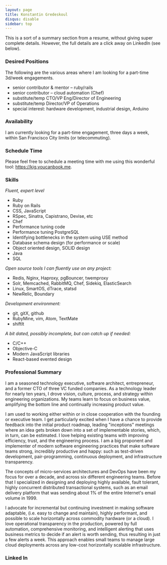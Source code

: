 ```yaml
---
layout: page
title: Konstantin Gredeskoul
disqus: disable
sidebar: top
---
```

This is a sort of a summary section from a resume, without giving super complete details. However, the full details are a click away on LinkedIn (see below).

### Desired Positions

The following are the various areas where I am looking for a part-time 3d/week engagements.

 * senior contributor & mentor – ruby/rails
 * senior contributor – cloud automation (Chef)
 * substitute/temp CTO/VP Eng/Director of Engineering
 * substitute/temp Director/VP of Operations
 * special interest: hardware development, industrial design, Arduino

### Availability

I am currently looking for a part-time engagement, three days a week, within San Francisco City limits (or telecommuting).

### Schedule Time

Please feel free to schedule a meeting time with me using this wonderful tool: <a href="https://kig.youcanbook.me">https://kig.youcanbook.me</a>.

### Skills

*Fluent, expert level*

 * Ruby
 * Ruby on Rails
 * CSS, JavaScript
 * RSpec, Sinatra, Capistrano, Devise, etc
 * Chef
 * Performance tuning code
 * Performance tuning PostgreSQL
 * Identifying bottlenecks in the system using USE method
 * Database schema design (for performance or scale)
 * Object oriented design, SOLID design
 * Java
 * SQL

*Open source tools I can fluently use on any project:*

 * Redis, Nginx, Haproxy, pgBouncer, twemproxy
 * Solr, Memcached, RabbitMQ, Chef, Sidekiq, ElasticSearch
 * Linux, SmartOS, dTrace, statsd
 * NewRelic, Boundary
 
*Development environment:*

 * git, gitX, github
 * RubyMine, vim, Atom, TextMate
 * shiftIt
 
*A bit dated, possibly incomplete, but can catch up if needed:*
 
 * C/C++
 * Objective-C
 * Modern JavaScript libraries
 * React-based evented design

 
### Professional Summary

I am a seasoned technology executive, software architect, entrepreneur, and a former CTO of three VC funded companies. As a technology leader for nearly ten years, I drove vision, culture, process, and strategy within engineering organizations. My teams learn to focus on business value, amplifying the bottom line and continually increasing product value.

I am used to working either within or in close cooperation with the founding or executive team. I get particularly excited when I have a chance to provide feedback into the initial product roadmap, leading "inceptions" meetings where an idea gets broken down into a set of implementable stories, which, in turn, can be estimated. I love helping existing teams with improving efficiency, trust, and the engineering process. I am a big proponent and implementer of modern software engineering practices that make software teams strong, incredibly productive and happy: such as test-driven development, pair-programming, continuous deployment, and infrastructure transparency.

The concepts of micro-services architectures and DevOps have been my focus for over a decade, and across six different engineering teams. Before that I specialized in designing and deploying highly available, fault tolerant, highly concurrent distributed transactional systems, such as an email delivery platform that was sending about 1% of the entire Internet's email volume in 1999.

I advocate for incremental but continuing investment in making software adaptable, (i.e. easy to change and maintain), highly performant, and possible to scale horizontally across commodity hardware (or a cloud). I love operational transparency in the production, powered by full automation, comprehensive monitoring, and intelligent alerting that uses business metrics to decide if an alert is worth sending, thus resulting in just a few alerts a week. This approach enables small teams to manage large cloud deployments across any low-cost horizontally scalable infrastructure.


### Linked In

<script src="//platform.linkedin.com/in.js" type="text/javascript"></script>
<script type="IN/MemberProfile" data-id="https://www.linkedin.com/in/kigster" data-format="inline" data-related="false"></script>
